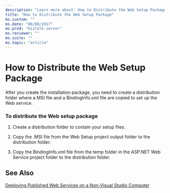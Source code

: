```yaml
---
description: "Learn more about: How to Distribute the Web Setup Package"
title: "How to Distribute the Web Setup Package"
ms.custom: ""
ms.date: "06/08/2017"
ms.prod: "biztalk-server"
ms.reviewer: ""
ms.suite: ""
ms.topic: "article"
---
```

# How to Distribute the Web Setup Package
After you create the installation package, you need to create a distribution folder where a MSI file and a BindingInfo.xml file are copied to set up the Web service.  
  
### To distribute the Web setup package  
  
1.  Create a distribution folder to contain your setup files.  
  
2.  Copy the .MSI file from the Web Setup project output folder to the distribution folder.  
  
3.  Copy the BindingInfo.xml file from the temp folder in the ASP.NET Web Service project folder to the distribution folder.  
  
## See Also  
 [Deploying Published Web Services on a Non-Visual Studio Computer](../core/deploying-published-web-services-on-a-non-visual-studio-computer.md)
